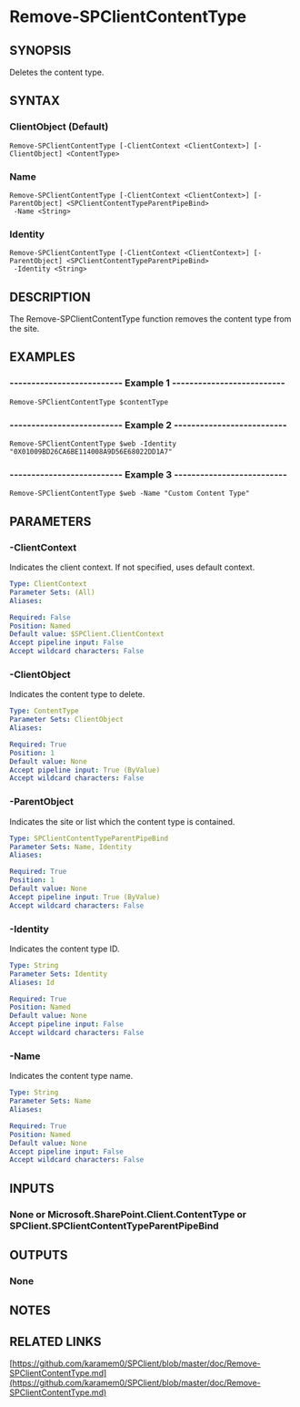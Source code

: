 # Remove-SPClientContentType

## SYNOPSIS
Deletes the content type.

## SYNTAX

### ClientObject (Default)
```
Remove-SPClientContentType [-ClientContext <ClientContext>] [-ClientObject] <ContentType>
```

### Name
```
Remove-SPClientContentType [-ClientContext <ClientContext>] [-ParentObject] <SPClientContentTypeParentPipeBind>
 -Name <String>
```

### Identity
```
Remove-SPClientContentType [-ClientContext <ClientContext>] [-ParentObject] <SPClientContentTypeParentPipeBind>
 -Identity <String>
```

## DESCRIPTION
The Remove-SPClientContentType function removes the content type from the site.

## EXAMPLES

### -------------------------- Example 1 --------------------------
```
Remove-SPClientContentType $contentType
```

### -------------------------- Example 2 --------------------------
```
Remove-SPClientContentType $web -Identity "0X01009BD26CA6BE114008A9D56E68022DD1A7"
```

### -------------------------- Example 3 --------------------------
```
Remove-SPClientContentType $web -Name "Custom Content Type"
```

## PARAMETERS

### -ClientContext
Indicates the client context.
If not specified, uses default context.

```yaml
Type: ClientContext
Parameter Sets: (All)
Aliases: 

Required: False
Position: Named
Default value: $SPClient.ClientContext
Accept pipeline input: False
Accept wildcard characters: False
```

### -ClientObject
Indicates the content type to delete.

```yaml
Type: ContentType
Parameter Sets: ClientObject
Aliases: 

Required: True
Position: 1
Default value: None
Accept pipeline input: True (ByValue)
Accept wildcard characters: False
```

### -ParentObject
Indicates the site or list which the content type is contained.

```yaml
Type: SPClientContentTypeParentPipeBind
Parameter Sets: Name, Identity
Aliases: 

Required: True
Position: 1
Default value: None
Accept pipeline input: True (ByValue)
Accept wildcard characters: False
```

### -Identity
Indicates the content type ID.

```yaml
Type: String
Parameter Sets: Identity
Aliases: Id

Required: True
Position: Named
Default value: None
Accept pipeline input: False
Accept wildcard characters: False
```

### -Name
Indicates the content type name.

```yaml
Type: String
Parameter Sets: Name
Aliases: 

Required: True
Position: Named
Default value: None
Accept pipeline input: False
Accept wildcard characters: False
```

## INPUTS

### None or Microsoft.SharePoint.Client.ContentType or SPClient.SPClientContentTypeParentPipeBind

## OUTPUTS

### None

## NOTES

## RELATED LINKS

[https://github.com/karamem0/SPClient/blob/master/doc/Remove-SPClientContentType.md](https://github.com/karamem0/SPClient/blob/master/doc/Remove-SPClientContentType.md)

